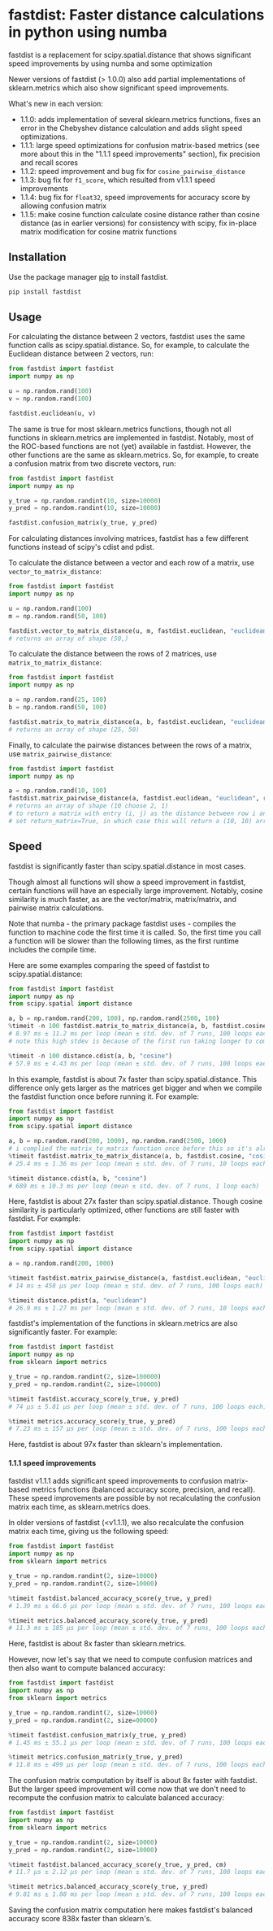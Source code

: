 # fastdist: Faster distance calculations in python using numba

fastdist is a replacement for scipy.spatial.distance that shows significant speed improvements by using numba and some optimization

Newer versions of fastdist (> 1.0.0) also add partial implementations of sklearn.metrics which also show significant speed improvements.

What's new in each version:

- 1.1.0: adds implementation of several sklearn.metrics functions, fixes an error in the Chebyshev distance calculation and adds slight speed optimizations.
- 1.1.1: large speed optimizations for confusion matrix-based metrics (see more about this in the "1.1.1 speed improvements" section), fix precision and recall scores
- 1.1.2: speed improvement and bug fix for `cosine_pairwise_distance`
- 1.1.3: bug fix for `f1_score`, which resulted from v1.1.1 speed improvements
- 1.1.4: bug fix for `float32`, speed improvements for accuracy score by allowing confusion matrix
- 1.1.5: make cosine function calculate cosine distance rather than cosine distance (as in earlier versions) for consistency with scipy, fix in-place matrix modification for cosine matrix functions

## Installation

Use the package manager [pip](https://pip.pypa.io/en/stable/) to install fastdist.

```bash
pip install fastdist
```

## Usage

For calculating the distance between 2 vectors, fastdist uses the same function calls
as scipy.spatial.distance. So, for example, to calculate the Euclidean distance between
2 vectors, run:

```python
from fastdist import fastdist
import numpy as np

u = np.random.rand(100)
v = np.random.rand(100)

fastdist.euclidean(u, v)
```

The same is true for most sklearn.metrics functions, though not all functions in sklearn.metrics are implemented in fastdist.
Notably, most of the ROC-based functions are not (yet) available in fastdist. However, the other functions are the same as sklearn.metrics.
So, for example, to create a confusion matrix from two discrete vectors, run:

```python
from fastdist import fastdist
import numpy as np

y_true = np.random.randint(10, size=10000)
y_pred = np.random.randint(10, size=10000)

fastdist.confusion_matrix(y_true, y_pred)
```

For calculating distances involving matrices, fastdist has a few different functions instead of scipy's cdist and pdist.

To calculate the distance between a vector and each row of a matrix, use `vector_to_matrix_distance`:

```python
from fastdist import fastdist
import numpy as np

u = np.random.rand(100)
m = np.random.rand(50, 100)

fastdist.vector_to_matrix_distance(u, m, fastdist.euclidean, "euclidean")
# returns an array of shape (50,)
```

To calculate the distance between the rows of 2 matrices, use `matrix_to_matrix_distance`:

```python
from fastdist import fastdist
import numpy as np

a = np.random.rand(25, 100)
b = np.random.rand(50, 100)

fastdist.matrix_to_matrix_distance(a, b, fastdist.euclidean, "euclidean")
# returns an array of shape (25, 50)
```

Finally, to calculate the pairwise distances between the rows of a matrix, use `matrix_pairwise_distance`:

```python
from fastdist import fastdist
import numpy as np

a = np.random.rand(10, 100)
fastdist.matrix_pairwise_distance(a, fastdist.euclidean, "euclidean", return_matrix=False)
# returns an array of shape (10 choose 2, 1)
# to return a matrix with entry (i, j) as the distance between row i and j
# set return_matrix=True, in which case this will return a (10, 10) array
```

## Speed

fastdist is significantly faster than scipy.spatial.distance in most cases.

Though almost all functions will show a speed improvement in fastdist, certain functions will have
an especially large improvement. Notably, cosine similarity is much faster, as are the vector/matrix,
matrix/matrix, and pairwise matrix calculations.

Note that numba - the primary package fastdist uses - compiles the function to machine code the first
time it is called. So, the first time you call a function will be slower than the following times, as
the first runtime includes the compile time.

Here are some examples comparing the speed of fastdist to scipy.spatial.distance:

```python
from fastdist import fastdist
import numpy as np
from scipy.spatial import distance

a, b = np.random.rand(200, 100), np.random.rand(2500, 100)
%timeit -n 100 fastdist.matrix_to_matrix_distance(a, b, fastdist.cosine, "cosine")
# 8.97 ms ± 11.2 ms per loop (mean ± std. dev. of 7 runs, 100 loops each)
# note this high stdev is because of the first run taking longer to compile

%timeit -n 100 distance.cdist(a, b, "cosine")
# 57.9 ms ± 4.43 ms per loop (mean ± std. dev. of 7 runs, 100 loops each)
```

In this example, fastdist is about 7x faster than scipy.spatial.distance. This difference only gets larger
as the matrices get bigger and when we compile the fastdist function once before running it. For example:

```python
from fastdist import fastdist
import numpy as np
from scipy.spatial import distance

a, b = np.random.rand(200, 1000), np.random.rand(2500, 1000)
# i complied the matrix_to_matrix function once before this so it's already in machine code
%timeit fastdist.matrix_to_matrix_distance(a, b, fastdist.cosine, "cosine")
# 25.4 ms ± 1.36 ms per loop (mean ± std. dev. of 7 runs, 10 loops each)

%timeit distance.cdist(a, b, "cosine")
# 689 ms ± 10.3 ms per loop (mean ± std. dev. of 7 runs, 1 loop each)
```

Here, fastdist is about 27x faster than scipy.spatial.distance. Though cosine similarity is particularly
optimized, other functions are still faster with fastdist. For example:

```python
from fastdist import fastdist
import numpy as np
from scipy.spatial import distance

a = np.random.rand(200, 1000)

%timeit fastdist.matrix_pairwise_distance(a, fastdist.euclidean, "euclidean")
# 14 ms ± 458 µs per loop (mean ± std. dev. of 7 runs, 100 loops each)

%timeit distance.pdist(a, "euclidean")
# 26.9 ms ± 1.27 ms per loop (mean ± std. dev. of 7 runs, 10 loops each)
```

fastdist's implementation of the functions in sklearn.metrics are also significantly faster. For example:

```python
from fastdist import fastdist
import numpy as np
from sklearn import metrics

y_true = np.random.randint(2, size=100000)
y_pred = np.random.randint(2, size=100000)

%timeit fastdist.accuracy_score(y_true, y_pred)
# 74 µs ± 5.81 µs per loop (mean ± std. dev. of 7 runs, 100 loops each)

%timeit metrics.accuracy_score(y_true, y_pred)
# 7.23 ms ± 157 µs per loop (mean ± std. dev. of 7 runs, 100 loops each)
```

Here, fastdist is about 97x faster than sklearn's implementation.

#### 1.1.1 speed improvements

fastdist v1.1.1 adds significant speed improvements to confusion matrix-based metrics functions (balanced accuracy score, precision, and recall).
These speed improvements are possible by not recalculating the confusion matrix each time, as sklearn.metrics does.

In older versions of fastdist (<v1.1.1), we also recalculate the confusion matrix each time, giving us the following speed:

```python
from fastdist import fastdist
import numpy as np
from sklearn import metrics

y_true = np.random.randint(2, size=10000)
y_pred = np.random.randint(2, size=10000)

%timeit fastdist.balanced_accuracy_score(y_true, y_pred)
# 1.39 ms ± 66.6 µs per loop (mean ± std. dev. of 7 runs, 100 loops each)

%timeit metrics.balanced_accuracy_score(y_true, y_pred)
# 11.3 ms ± 185 µs per loop (mean ± std. dev. of 7 runs, 100 loops each)
```

Here, fastdist is about 8x faster than sklearn.metrics.

However, now let's say that we need to compute confusion matrices and then also want to compute balanced accuracy:

```python
from fastdist import fastdist
import numpy as np
from sklearn import metrics

y_true = np.random.randint(2, size=10000)
y_pred = np.random.randint(2, size=00000)

%timeit fastdist.confusion_matrix(y_true, y_pred)
# 1.45 ms ± 55.1 µs per loop (mean ± std. dev. of 7 runs, 100 loops each)

%timeit metrics.confusion_matrix(y_true, y_pred)
# 11.8 ms ± 499 µs per loop (mean ± std. dev. of 7 runs, 100 loops each)
```

The confusion matrix computation by itself is about 8x faster with fastdist. But the larger speed improvement will come now that we don't need to
recompute the confusion matrix to calculate balanced accuracy:

```python
from fastdist import fastdist
import numpy as np
from sklearn import metrics

y_true = np.random.randint(2, size=10000)
y_pred = np.random.randint(2, size=10000)

%timeit fastdist.balanced_accuracy_score(y_true, y_pred, cm)
# 11.7 µs ± 2.12 µs per loop (mean ± std. dev. of 7 runs, 100 loops each)

%timeit metrics.balanced_accuracy_score(y_true, y_pred)
# 9.81 ms ± 1.08 ms per loop (mean ± std. dev. of 7 runs, 100 loops each)
```

Saving the confusion matrix computation here makes fastdist's balanced accuracy score 838x faster than sklearn's.
